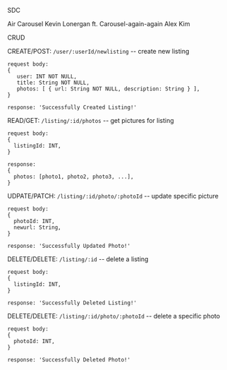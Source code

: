 SDC

Air Carousel Kevin Lonergan ft. 
Carousel-again-again Alex Kim

CRUD

CREATE/POST: `/user/:userId/newlisting` -- create new listing  
```
request body:  
{  
   user: INT NOT NULL,  
   title: String NOT NULL,  
   photos: [ { url: String NOT NULL, description: String } ],  
}  
```
```
response: 'Successfully Created Listing!'  
```

READ/GET: `/listing/:id/photos` -- get pictures for listing  
```
request body: 
{
  listingId: INT,
}
```
```
response: 
{
  photos: [photo1, photo2, photo3, ...],
}
```

UDPATE/PATCH: `/listing/:id/photo/:photoId` -- update specific picture 
```
request body:  
{
  photoId: INT,
  newurl: String,
}
```
```
response: 'Successfully Updated Photo!'  
```

DELETE/DELETE: `/listing/:id` -- delete a listing  
```
request body:  
{
  listingId: INT,
}
```
```
response: 'Successfully Deleted Listing!'
```

DELETE/DELETE: `/listing/:id/photo/:photoId` -- delete a specific photo  
```
request body:  
{
  photoId: INT,
}
```
```
response: 'Successfully Deleted Photo!'
```

